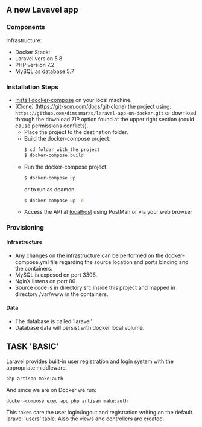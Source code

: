## A new Lavavel app

### Components

Infrastructure:
- Docker
Stack:
- Laravel version 5.8
- PHP version  7.2
- MySQL as database 5.7

### Installation Steps
- [Install docker-compose](https://docs.docker.com/compose/install/) on your local machine.
- [Clone] (https://git-scm.com/docs/git-clone) the project using: ```https://github.com/dimsamaras/laravel-app-on-docker.git```
    or download through the download ZIP option found at the upper right section (could cause permissions conflicts).
  - Place the project to the destination folder.
  - Build the docker-compose project.
    ```sh
    $ cd folder_with_the_project 
    $ docker-compose build
    ```
  - Run the docker-compose project. 
    ```sh
    $ docker-compose up
    ```
    or to run as deamon
    ```sh
    $ docker-compose up -d
    ```
  - Access the API at [localhost](localhost) using PostMan or via your web browser

### Provisioning

#### Infrastructure

  - Any changes on the infrastructure can be performed on the docker-compose.yml file regarding the source location and ports binding and the containers.
  - MySQL is exposed on port 3306.
  - NginX listens on port 80.
  - Source code is in directory src inside this project and mapped in directory /var/www in the containers.
    
#### Data
  - The database is called 'laravel'
  - Database data will persist with docker local volume.
  
## TASK 'BASIC'
Laravel provides built-in user registration and login system with the appropriate middleware. 
```angular2
php artisan make:auth
```
And since we are on Docker we run:
```angular2
docker-compose exec app php artisan make:auth
```
This takes care the user login/logout and registration writing on the default laravel 'users' table.
Also the views and controllers are created.
 
